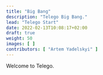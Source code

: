 ```yaml
---
title: "Big Bang"
description: "Telego Big Bang."
lead: "Telego Start"
date: 2022-02-13T10:08:17+02:00
draft: true
weight: 50
images: [ ]
contributors: [ "Artem Yadelskyi" ]
---
```


Welcome to Telego.
